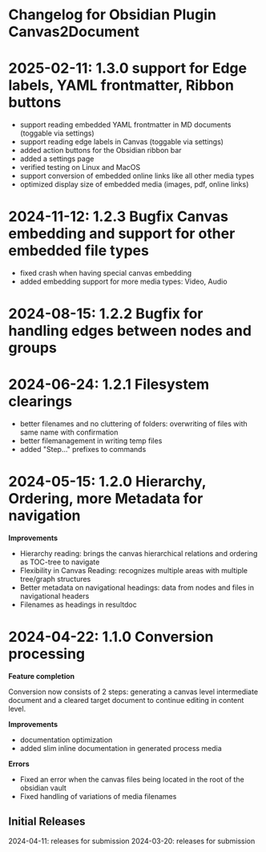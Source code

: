 # Changelog for Obsidian Plugin **Canvas2Document**

# 2025-02-11: 1.3.0 support for Edge labels, YAML frontmatter, Ribbon buttons
- support reading embedded YAML frontmatter in MD documents (toggable via settings)
- support reading edge labels in Canvas (toggable via settings)
- added action buttons for the Obsidian ribbon bar
- added a settings page
- verified testing on Linux and MacOS
- support conversion of embedded online links like all other media types
- optimized display size of embedded media (images, pdf, online links)

# 2024-11-12: 1.2.3 Bugfix Canvas embedding and support for other embedded file types
- fixed crash when having special canvas embedding
- added embedding support for more media types: Video, Audio

# 2024-08-15: 1.2.2 Bugfix for handling edges between nodes and groups

# 2024-06-24: 1.2.1 Filesystem clearings
 - better filenames and no cluttering of folders: overwriting of files with same name with confirmation
 - better filemanagement in writing temp files
 - added "Step..." prefixes to commands

# 2024-05-15: 1.2.0 Hierarchy, Ordering, more Metadata for navigation

**Improvements**

- Hierarchy reading: brings the canvas hierarchical relations and ordering as TOC-tree to navigate
- Flexibility in Canvas Reading: recognizes multiple areas with multiple tree/graph structures
- Better metadata on navigational headings: data from nodes and files in navigational headers
- Filenames as headings in resultdoc

# 2024-04-22: 1.1.0 Conversion processing

**Feature completion**

Conversion now consists of 2 steps: generating a canvas level intermediate document and a cleared target document to continue editing in content level.

**Improvements**

- documentation optimization
- added slim inline documentation in generated process media

**Errors**

- Fixed an error when the canvas files being located in the root of the obsidian vault
- Fixed handling of variations of media filenames

## Initial Releases

2024-04-11: releases for submission
2024-03-20: releases for submission
